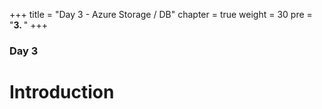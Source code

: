 +++
title = "Day 3 - Azure Storage / DB"
chapter = true
weight = 30
pre = "<b>3. </b>"
+++

### Day 3

# Introduction #